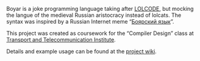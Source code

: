 Boyar is a joke programming language taking after [LOLCODE](http://lolcode.com/), but mocking the langue of the medieval Russian aristocracy instead of lolcats.
The syntax was inspired by a Russian Internet meme “[Боярский язык](http://lurkmore.ru/%D0%91%D0%BE%D1%8F%D1%80%D1%81%D0%BA%D0%B8%D0%B9_%D1%8F%D0%B7%D1%8B%D0%BA)”.

This project was created as coursework for the “Compiler Design” class at [Transport and Telecommunication Institute](http://www.tsi.lv/?lang=en).

Details and example usage can be found at the [project wiki](http://wiki.github.com/dimituri/boyar/).